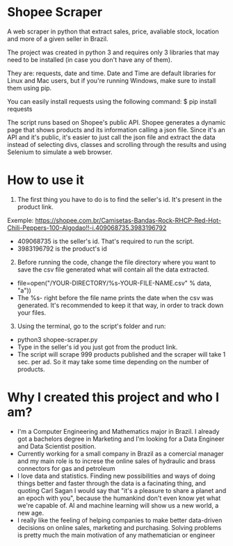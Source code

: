 # Shopee Scraper
A web scraper in python that extract sales, price, avaliable stock, location and more of a given seller in Brazil.

The project was created in python 3 and requires only 3 libraries that may need to be installed (in case you don't have any of them).

They are: requests, date and time. Date and Time are default libraries for Linux and Mac users, but if you're running Windows, make sure to install them using pip.

You can easily install requests using the following command:
$ pip install requests

The script runs based on Shopee's public API. Shopee generates a dynamic page that shows products and its information calling a json file. Since it's an API and it's public, it's easier to just call the json file and extract the data instead of selecting divs, classes and scrolling through the results and using Selenium to simulate a web browser.

# How to use it
1. The first thing you have to do is to find the seller's id. It's present in the product link.

Exemple:
https://shopee.com.br/Camisetas-Bandas-Rock-RHCP-Red-Hot-Chili-Peppers-100-Algodao!!-i.409068735.3983196792
- 409068735 is the seller's id. That's required to run the script.
- 3983196792 is the product's id

2. Before running the code, change the file directory where you want to save the csv file generated what will contain all the data extracted.
- file=open("/YOUR-DIRECTORY/%s-YOUR-FILE-NAME.csv" % data, "a"))
- The %s- right before the file name prints the date when the csv was generated. It's recommended to keep it that way, in order to track down your files.

3. Using the terminal, go to the script's folder and run:
- python3 shopee-scraper.py
- Type in the seller's id you just got from the product link.
- The script will scrape 999 products published and the scraper will take 1 sec. per ad. So it may take some time depending on the number of products.

# Why I created this project and who I am?
- I'm a Computer Engineering and Mathematics major in Brazil. I already got a bachelors degree in Marketing and I'm looking for a Data Engineer and Data Scientist position. 
- Currently working for a small company in Brazil as a comercial manager and my main role is to increse the online sales of hydraulic and brass connectors for gas and petroleum
- I love data and statistics. Finding new possibilities and ways of doing things better and faster through the data is a facinating thing, and quoting Carl Sagan I would say that "it's a pleasure to share a planet and an epoch with you", because the humankind don't even know yet what we're capable of. AI and machine learning will show us a new world, a new age.
- I really like the feeling of helping companies to make better data-driven decisions on online sales, marketing and purchasing. Solving problems is pretty much the main motivation of any mathematician or engineer

